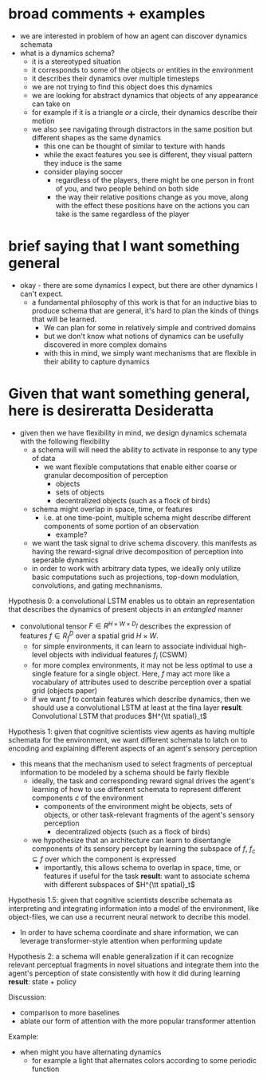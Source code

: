 # broad comments + examples
* we are interested in problem of how an agent can discover dynamics schemata
* what is a dynamics schema?
    * it is a stereotyped situation
    * it corresponds to some of the objects or entities in the environment
    * it describes their dynamics over multiple timesteps
    * we are not trying to find this object does this dynamics
    * we are looking for abstract dynamics that objects of any appearance can take on
    * for example if it is a triangle *or* a circle, their dynamics describe their motion
    * we also see navigating through distractors in the same position but different shapes as the same dynamics
      * this one can be thought of similar to texture with hands 
      * while the exact features you see is different, they visual pattern they induce is the same
      * consider playing soccer
        * regardless of the players, there might be one person in front of you, and two people behind on both side
        * the way their relative positions change as you move, along with the effect these positions have on the actions you can take is the same regardless of the player

# brief saying that I want something general
* okay - there are some dynamics I expect, but there are other dynamics I can't expect.
  * a fundamental philosophy of this work is that for an inductive bias to produce schema that are general, it's hard to plan the kinds of things that will be learned. 
    * We can plan for some in relatively simple and contrived domains
    * but we don't know what notions of dynamics can be usefully discovered in more complex domains
    * with this in mind, we simply want mechanisms that are flexible in their ability to capture dynamics

# Given that want something general, here is desireratta Desideratta

* given then we have flexibility in mind, we design dynamics schemata with the following flexibility
  * a schema will will need the ability to activate in response to any type of data
    * we want flexible computations that enable either coarse or granular decomposition of perception
      * objects
      * sets of objects
      * decentralized objects (such as a flock of birds)
  * schema might overlap in space, time, or features
    * i.e. at one time-point, multiple schema might describe different components of some portion of an observation
      * example?
  * we want the task signal to drive schema discovery. this manifests as having the reward-signal drive decomposition of perception into seperable dynamics
  * in order to work with arbitrary data types, we ideally only utilize basic computations such as projections, top-down modulation, convolutions, and gating mechnanisms.

Hypothesis 0: a convolutional LSTM enables us to obtain an representation that describes the dynamics of present objects in an *entangled* manner
* convolutional tensor $F \in R^{H \times W \times D_f}$ describes the expression of features $f \in R^D_f$ over a spatial grid $H \times W$.
  * for simple environments, it can learn to associate individual high-level objects with individual features $f_i$ (CSWM)
  * for more complex environments, it may not be less optimal to use a single feature for a single object. Here, $f$ may act more like a vocabulary of attributes used to describe perception over a spatial grid (objects paper)
  * if we want $f$ to contain features which describe dynamics, then we should use a convolutional LSTM at least at the fina layer
**result**: Convolutional LSTM that produces $H^{\tt spatial}_t$

Hypothesis 1: given that cognitive scientists view agents as having multiple schemata for the environment, we want different schemata to latch on to encoding and explaining different aspects of an agent's sensory perception
  * this means that the mechanism used to select fragments of perceptual information to be modeled by a schema should be fairly flexible
    * ideally, the task and corresponding reward signal drives the agent's learning of how to use different schemata to represent different components $c$ of the environment
      * components of the environment might be objects, sets of objects, or other task-relevant fragments of the agent's sensory perception
        * decentralized objects (such as a flock of birds)
    * we hypothesize that an architecture can learn to disentangle components of its sensory percept by learning the subspace of $f$, $f_c \subseteq f$ over which the component is expressed
      * importantly, this allows schema to overlap in space, time, or features if useful for the task
**result**: want to associate schema with different subspaces of $H^{\tt spatial}_t$
<!-- * a schema is flexible if it can integrate information for any fragment of the environment -->
<!-- * a schema needs to be able to flexibly interpret and integrate information about arbitrary fragments of the environment -->

Hypothesis 1.5: given that cognitive scientists describe schemata as interpreting and integrating information into a model of the environment, like object-files, we can use a recurrent neural network to decribe this model.
  * In order to have schema coordinate and share information, we can leverage transformer-style attention when performing update

Hypothesis 2: a schema will enable generalization if it can recognize relevant perceptual fragments in novel situations and integrate them into the agent's perception of state consistently with how it did during learning 
**result**: state + policy
<!-- Hypothesis 1: the mechanism for learning a schema is flexible if it can learn to    -->
  <!-- * depending on the task, an agent may want to represent an object, a set of objects, or some other task-relevant component of the environment $c$. -->

  <!-- * in order to disentangle objects/sets of objects important for the task, we want to look at the expression of a subset of features over a convolutional tensor that describes how those features  -->
<!-- Hypothesis 1: we assume that some environment will be sufficiently complicated that an agent will need to use multiple convolutional channels to represent an object -->
  <!-- * these channels can thus be thought of as a vocabulary to describe components of the scene -->

<!-- Hypothesis 2: a neural network can learn to track task-relevant dynamics by focusing on feature subspaces -->
  <!-- * nn can decompose dynamics into multiple seperable dynamics by focusing on (potentially overlapping) feature subspaces -->

<!-- Hypothesis 3: 
* can use a projection of final CNN features to look at feature-relations
* can use top-down modulation to focus on certain feature-relations
* can use second  convolutions can be used to find when  -->

Discussion:
* comparison to more baselines
* ablate our form of attention with the more popular transformer attention




Example:
* when might you have alternating dynamics
  * for example a light that alternates colors according to some periodic function